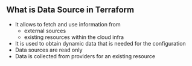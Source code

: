 ## What is Data Source in Terraform
- It allows to fetch and use information from
    - external sources 
    - existing resources within the cloud infra
- It is used to obtain dynamic data that is needed for the configuration
- Data sources are read only
- Data is collected from providers for an existing resource

